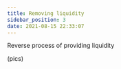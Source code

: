 ```yaml
---
title: Removing liquidity
sidebar_position: 3
date: 2021-08-15 22:33:07
---
```


Reverse process of providing liquidity 

(pics)

